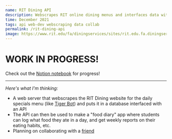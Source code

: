 ```yaml
---
name: RIT Dining API
description: Webscrapes RIT online dining menus and interfaces data with an API
time: December 2021
tags: api web-dev webscraping data collab
permalink: /rit-dining-api
image: https://www.rit.edu/fa/diningservices/sites/rit.edu.fa.diningservices/files/styles/dining_loc_lg/public/ArtesanoView.jpg?itok=4lassH_0
---
```


# WORK IN PROGRESS!

Check out the [Notion notebook](https://petalite-subway-eb3.notion.site/RIT-Dining-API-18031e24752c4db38dc15d894fd4b3f1) for progress!

----

*Here's what I'm thinking:*
- A web server that webscrapes the RIT Dining website for the daily specials menu (like [Tiger Bot](/tiger-bot)) and puts it in a database interfaced with an API
- The API can then be used to make a "food diary" app where students can log what food they ate in a day, and get weekly reports on their eating habits, etc.
- Planning on collaborating with a [friend](https://jym2584.github.io/)
